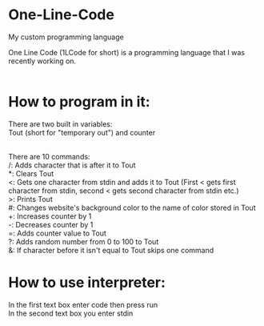 # One-Line-Code
My custom programming language<br/>

One Line Code (1LCode for short) is a programming language that I was recently working on.<br/>
<br/>
# How to program in it:
There are two built in variables:<br/>
Tout (short for "temporary out") and counter<br/><br/>

There are 10 commands:<br/>
/: Adds character that is after it to Tout<br/>
\*: Clears Tout<br/>
<: Gets one character from stdin and adds it to Tout (First < gets first character from stdin, second < gets second character from stdin etc.)<br/>
\>: Prints Tout<br/>
#: Changes website's background color to the name of color stored in Tout<br/>
+: Increases counter by 1<br/>
-: Decreases counter by 1<br/>
=: Adds counter value to Tout<br/>
?: Adds random number from 0 to 100 to Tout<br/>
&: If character before it isn't equal to Tout skips one command<br/>

# How to use interpreter:
In the first text box enter code then press run<br/>
In the second text box you enter stdin

